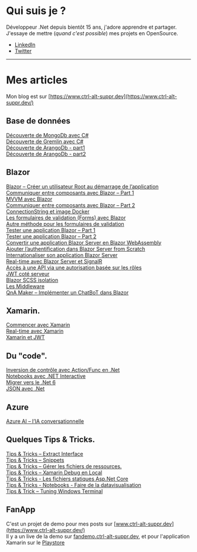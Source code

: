 # Qui suis je ?
Développeur .Net depuis bientôt 15 ans, j'adore apprendre et partager. J'essaye de mettre (*quand c'est possible*) mes projets en OpenSource.

* [LinkedIn](https://www.linkedin.com/in/anthony-ryckembusch-4000a9111/)  
* [Twitter](https://twitter.com/Anthony_Ryck)

-----------------------

# Mes articles  

Mon blog est sur [https://www.ctrl-alt-suppr.dev](https://www.ctrl-alt-suppr.dev/)

## Base de données
[Découverte de MongoDb avec C#](https://www.ctrl-alt-suppr.dev/2021/10/13/decouverte-de-mongodb-avec-c/)  
[Découverte de Gremlin avec C#](https://www.ctrl-alt-suppr.dev/2021/10/19/decouverte-de-gremlin-avec-c/)  
[Découverte de ArangoDb - part1](https://www.ctrl-alt-suppr.dev/2021/10/29/decouverte-de-arangodb-part-1/)  
[Découverte de ArangoDb - part2](https://www.ctrl-alt-suppr.dev/2021/11/04/decouverte-de-arangodb-part-2/)

## Blazor
[Blazor – Créer un utilisateur Root au démarrage de l’application](https://www.ctrl-alt-suppr.dev/2020/12/17/blazor-creer-un-utilisateur-root-au-demarrage-de-lapplication/)  
[Communiquer entre composants avec Blazor – Part 1](https://www.ctrl-alt-suppr.dev/2020/12/23/communiquer-entre-composants-avec-blazor-part-1/)  
[MVVM avec Blazor](https://www.ctrl-alt-suppr.dev/2021/01/01/mvvm-avec-blazor/)  
[Communiquer entre composants avec Blazor – Part 2](https://www.ctrl-alt-suppr.dev/2021/01/18/communiquer-entre-composants-avec-blazor-part-2/)  
[ConnectionString et image Docker](https://www.ctrl-alt-suppr.dev/2021/02/01/connectionstring-et-image-docker/)  
[Les formulaires de validation (Forms) avec Blazor](https://www.ctrl-alt-suppr.dev/2021/02/02/les-formulaires-de-validation-forms-avec-blazor/)  
[Autre méthode pour les formulaires de validation](https://www.ctrl-alt-suppr.dev/2021/02/15/autre-methode-pour-les-formulaires-de-validation/)  
[Tester une application Blazor – Part 1](https://www.ctrl-alt-suppr.dev/2021/02/20/tester-une-application-blazor-part-1/)  
[Tester une application Blazor – Part 2](https://www.ctrl-alt-suppr.dev/2021/02/23/tester-une-application-blazor-part-2/)  
[Convertir une application Blazor Server en Blazor WebAssembly](https://www.ctrl-alt-suppr.dev/2021/02/25/convertir-une-application-blazor-server-en-blazor-webassembly/)  
[Ajouter l’authentification dans Blazor Server from Scratch](https://www.ctrl-alt-suppr.dev/2021/02/26/ajouter-lauthentification-dans-blazor-server-from-scratch/)  
[Internationaliser son application Blazor Server](https://www.ctrl-alt-suppr.dev/2021/02/27/internationaliser-son-application-blazor-server/)  
[Real-time avec Blazor Server et SignalR](https://www.ctrl-alt-suppr.dev/2021/03/11/real-time-avec-blazor-server-et-signalr/)  
[Accès à une API via une autorisation basée sur les rôles](https://www.ctrl-alt-suppr.dev/2021/03/18/acces-a-une-api-via-une-autorisation-basee-sur-les-roles/)  
[JWT coté serveur](https://www.ctrl-alt-suppr.dev/2021/05/26/jwt-cote-serveur/)  
[Blazor SCSS isolation](https://www.ctrl-alt-suppr.dev/2021/06/08/blazor-scss-isolation/)  
[Les Middleware](https://www.ctrl-alt-suppr.dev/2021/06/14/les-middlewares/)  
[QnA Maker – Implémenter un ChatBoT dans Blazor](https://www.ctrl-alt-suppr.dev/2021/09/07/qna-maker-azure-bot-implementer-un-chatbot-dans-blazor/)

## Xamarin.
[Commencer avec Xamarin](https://www.ctrl-alt-suppr.dev/2021/03/09/commencer-avec-xamarin/)  
[Real-time avec Xamarin](https://www.ctrl-alt-suppr.dev/2021/03/15/real-time-avec-xamarin/)  
[Xamarin et JWT](https://www.ctrl-alt-suppr.dev/2021/05/17/xamarin-android-et-jwt/)  

## Du "code".
[Inversion de contrôle avec Action/Func en .Net](https://www.ctrl-alt-suppr.dev/2021/07/22/inversion-de-controle-avec-action-func-en-net/)  
[Notebooks avec .NET Interactive](https://www.ctrl-alt-suppr.dev/2021/08/16/notebooks-avec-net-interactive/)  
[Migrer vers le .Net 6](https://www.ctrl-alt-suppr.dev/2021/11/12/migrer-vers-le-net-6/)  
[JSON avec .Net](https://www.ctrl-alt-suppr.dev/2021/11/19/json-avec-net/)  

## Azure
[Azure AI – l’IA conversationnelle](https://www.ctrl-alt-suppr.dev/2021/09/07/azure-ai-lia-conversationnelle/)

## Quelques Tips & Tricks.
[Tips & Tricks – Extract Interface](https://www.ctrl-alt-suppr.dev/2021/02/23/tips-extract-interface/)  
[Tips & Tricks – Snippets](https://www.ctrl-alt-suppr.dev/2021/02/23/tips-snippets/)  
[Tips & Tricks – Gérer les fichiers de ressources.](https://www.ctrl-alt-suppr.dev/2021/02/27/tips-tricks-gerer-les-fichiers-de-ressources/)  
[Tips & Tricks – Xamarin Debug en Local](https://www.ctrl-alt-suppr.dev/2021/03/07/tips-tricks-xamarin-debug-en-local/)  
[Tips & Tricks - Les fichiers statiques Asp.Net Core](https://www.ctrl-alt-suppr.dev/2021/06/02/tips-tricks-fichiers-statiques-asp-net-core/)  
[Tips & Tricks - Notebooks - Faire de la datavisualisation](https://www.ctrl-alt-suppr.dev/2021/09/16/tips-tricks-notebooks-faire-de-la-datavisualisation/)  
[Tips & Trick – Tuning Windows Terminal](https://www.ctrl-alt-suppr.dev/2021/11/24/tips-trick-windows-terminal/)  

## FanApp
C'est un projet de demo pour mes posts sur [www.ctrl-alt-suppr.dev](https://www.ctrl-alt-suppr.dev/)  
Il y a un live de la demo sur [fandemo.ctrl-alt-suppr.dev](https://fandemo.ctrl-alt-suppr.dev/), et pour l'application Xamarin sur le [Playstore](https://play.google.com/store/apps/details?id=com.anthonyryck.fansmobile)
